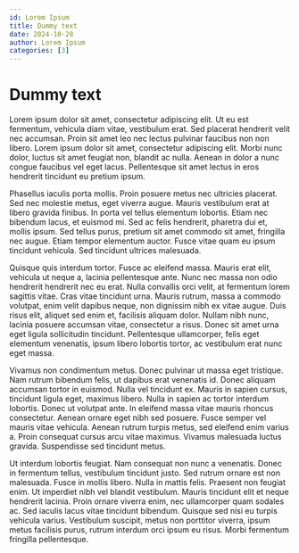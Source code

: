 ```yaml
---
id: Lorem Ipsum
title: Dummy text
date: 2024-10-28
author: Lorem Ipsum
categories: [3]
---
```


# Dummy text 
Lorem ipsum dolor sit amet, consectetur adipiscing elit. Ut eu est fermentum, vehicula diam vitae, vestibulum erat. Sed placerat hendrerit velit nec accumsan. Proin sit amet leo nec lectus pulvinar faucibus non non libero. Lorem ipsum dolor sit amet, consectetur adipiscing elit. Morbi nunc dolor, luctus sit amet feugiat non, blandit ac nulla. Aenean in dolor a nunc congue faucibus vel eget lacus. Pellentesque sit amet lectus in eros hendrerit tincidunt eu pretium ipsum.

Phasellus iaculis porta mollis. Proin posuere metus nec ultricies placerat. Sed nec molestie metus, eget viverra augue. Mauris vestibulum erat at libero gravida finibus. In porta vel tellus elementum lobortis. Etiam nec bibendum lacus, et euismod mi. Sed ac felis hendrerit, pharetra dui et, mollis ipsum. Sed tellus purus, pretium sit amet commodo sit amet, fringilla nec augue. Etiam tempor elementum auctor. Fusce vitae quam eu ipsum tincidunt vehicula. Sed tincidunt ultrices malesuada.

Quisque quis interdum tortor. Fusce ac eleifend massa. Mauris erat elit, vehicula ut neque a, lacinia pellentesque ante. Nunc nec massa non odio hendrerit hendrerit nec eu erat. Nulla convallis orci velit, at fermentum lorem sagittis vitae. Cras vitae tincidunt urna. Mauris rutrum, massa a commodo volutpat, enim velit dapibus neque, non dignissim nibh ex vitae augue. Duis risus elit, aliquet sed enim et, facilisis aliquam dolor. Nullam nibh nunc, lacinia posuere accumsan vitae, consectetur a risus. Donec sit amet urna eget ligula sollicitudin tincidunt. Pellentesque ullamcorper, felis eget elementum venenatis, ipsum libero lobortis tortor, ac vestibulum erat nunc eget massa.

Vivamus non condimentum metus. Donec pulvinar ut massa eget tristique. Nam rutrum bibendum felis, ut dapibus erat venenatis id. Donec aliquam accumsan tortor in euismod. Nulla vel tincidunt ex. Mauris in sapien cursus, tincidunt ligula eget, maximus libero. Nulla in sapien ac tortor interdum lobortis. Donec ut volutpat ante. In eleifend massa vitae mauris rhoncus consectetur. Aenean ornare eget nibh sed posuere. Fusce semper vel mauris vitae vehicula. Aenean rutrum turpis metus, sed eleifend enim varius a. Proin consequat cursus arcu vitae maximus. Vivamus malesuada luctus gravida. Suspendisse sed tincidunt metus.

Ut interdum lobortis feugiat. Nam consequat non nunc a venenatis. Donec in fermentum tellus, vestibulum tincidunt justo. Sed rutrum ornare est non malesuada. Fusce in mollis libero. Nulla in mattis felis. Praesent non feugiat enim. Ut imperdiet nibh vel blandit vestibulum. Mauris tincidunt elit et neque hendrerit lacinia. Proin ornare viverra enim, nec ullamcorper quam sodales ac. Sed iaculis lacus vitae tincidunt bibendum. Quisque sed nisi eu turpis vehicula varius. Vestibulum suscipit, metus non porttitor viverra, ipsum metus facilisis purus, rutrum interdum orci ipsum eu risus. Morbi fermentum fringilla pellentesque.